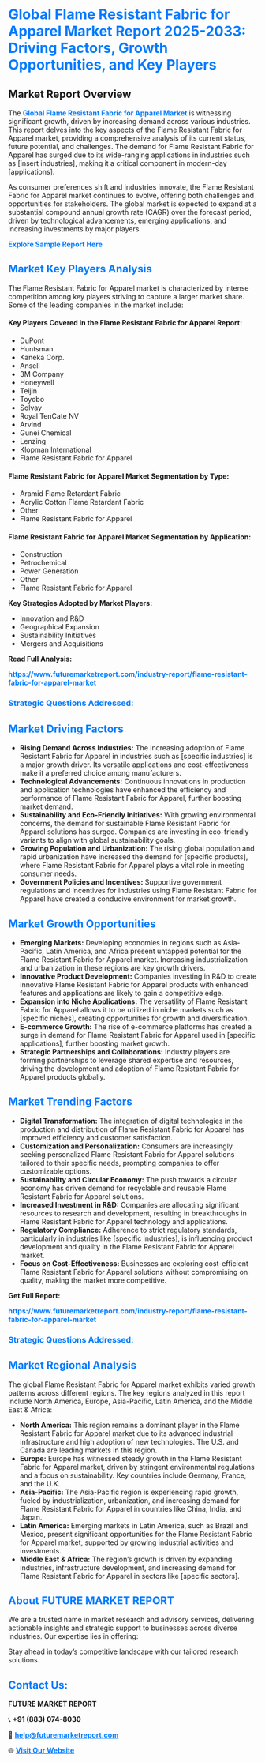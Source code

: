 <h1 style="color: #007BFF;">Global Flame Resistant Fabric for Apparel Market Report 2025-2033: Driving Factors, Growth Opportunities, and Key Players</h1>

<section id="overview">
<h2>Market Report Overview</h2>
<p>The <a href="https://www.futuremarketreport.com/industry-report/flame-resistant-fabric-for-apparel-market" style="color: #007BFF; text-decoration: none;"><strong>Global Flame Resistant Fabric for Apparel Market</strong></a> is witnessing significant growth, driven by increasing demand across various industries. This report delves into the key aspects of the Flame Resistant Fabric for Apparel market, providing a comprehensive analysis of its current status, future potential, and challenges. The demand for Flame Resistant Fabric for Apparel has surged due to its wide-ranging applications in industries such as [insert industries], making it a critical component in modern-day [applications].</p>
<p>As consumer preferences shift and industries innovate, the Flame Resistant Fabric for Apparel market continues to evolve, offering both challenges and opportunities for stakeholders. The global market is expected to expand at a substantial compound annual growth rate (CAGR) over the forecast period, driven by technological advancements, emerging applications, and increasing investments by major players.</p>
</section>

<section id="overview">
<p><a href="https://www.futuremarketreport.com/request-sample/reportId=100774" style="color: #007BFF; text-decoration: none;"><strong>Explore Sample Report Here</strong></a></p>
</section>

<section id="key-players">
<h2 style="color: #007BFF;">Market Key Players Analysis</h2>
<p>The Flame Resistant Fabric for Apparel market is characterized by intense competition among key players striving to capture a larger market share. Some of the leading companies in the market include:</p>
<h4>Key Players Covered in the Flame Resistant Fabric for Apparel Report:</h4>
<ul><li>DuPont</li><li>Huntsman</li><li>Kaneka Corp.</li><li>Ansell</li><li>3M Company</li><li>Honeywell</li><li>Teijin</li><li>Toyobo</li><li>Solvay</li><li>Royal TenCate NV</li><li>Arvind</li><li>Gunei Chemical</li><li>Lenzing</li><li>Klopman International</li><li>Flame Resistant Fabric for Apparel</li></ul>
<h4>Flame Resistant Fabric for Apparel Market Segmentation by Type:</h4>
<ul><li>Aramid Flame Retardant Fabric</li><li>Acrylic Cotton Flame Retardant Fabric</li><li>Other</li><li>Flame Resistant Fabric for Apparel</li></ul>

<h4>Flame Resistant Fabric for Apparel Market Segmentation by Application:</h4>
<ul><li>Construction</li><li>Petrochemical</li><li>Power Generation</li><li>Other</li><li>Flame Resistant Fabric for Apparel</li></ul>
<p><strong>Key Strategies Adopted by Market Players:</strong></p>
<ul>
<li>Innovation and R&D</li>
<li>Geographical Expansion</li>
<li>Sustainability Initiatives</li>
<li>Mergers and Acquisitions</li>
</ul>
</section>

<section>
<p><strong>Read Full Analysis: </strong></p><a href="https://www.futuremarketreport.com/industry-report/flame-resistant-fabric-for-apparel-market" style="color: #007BFF; text-decoration: none;"><strong>https://www.futuremarketreport.com/industry-report/flame-resistant-fabric-for-apparel-market</strong></a>
<h3 style="color: #007BFF;">Strategic Questions Addressed:</h3>
</section>

<section id="driving-factors">
<h2 style="color: #007BFF;">Market Driving Factors</h2>
<ul>
<li><strong>Rising Demand Across Industries:</strong> The increasing adoption of Flame Resistant Fabric for Apparel in industries such as [specific industries] is a major growth driver. Its versatile applications and cost-effectiveness make it a preferred choice among manufacturers.</li>
<li><strong>Technological Advancements:</strong> Continuous innovations in production and application technologies have enhanced the efficiency and performance of Flame Resistant Fabric for Apparel, further boosting market demand.</li>
<li><strong>Sustainability and Eco-Friendly Initiatives:</strong> With growing environmental concerns, the demand for sustainable Flame Resistant Fabric for Apparel solutions has surged. Companies are investing in eco-friendly variants to align with global sustainability goals.</li>
<li><strong>Growing Population and Urbanization:</strong> The rising global population and rapid urbanization have increased the demand for [specific products], where Flame Resistant Fabric for Apparel plays a vital role in meeting consumer needs.</li>
<li><strong>Government Policies and Incentives:</strong> Supportive government regulations and incentives for industries using Flame Resistant Fabric for Apparel have created a conducive environment for market growth.</li>
</ul>
</section>

<section id="growth-opportunities">
<h2 style="color: #007BFF;">Market Growth Opportunities</h2>
<ul>
<li><strong>Emerging Markets:</strong> Developing economies in regions such as Asia-Pacific, Latin America, and Africa present untapped potential for the Flame Resistant Fabric for Apparel market. Increasing industrialization and urbanization in these regions are key growth drivers.</li>
<li><strong>Innovative Product Development:</strong> Companies investing in R&D to create innovative Flame Resistant Fabric for Apparel products with enhanced features and applications are likely to gain a competitive edge.</li>
<li><strong>Expansion into Niche Applications:</strong> The versatility of Flame Resistant Fabric for Apparel allows it to be utilized in niche markets such as [specific niches], creating opportunities for growth and diversification.</li>
<li><strong>E-commerce Growth:</strong> The rise of e-commerce platforms has created a surge in demand for Flame Resistant Fabric for Apparel used in [specific applications], further boosting market growth.</li>
<li><strong>Strategic Partnerships and Collaborations:</strong> Industry players are forming partnerships to leverage shared expertise and resources, driving the development and adoption of Flame Resistant Fabric for Apparel products globally.</li>
</ul>
</section>

<section id="trending-factors">
<h2 style="color: #007BFF;">Market Trending Factors</h2>
<ul>
<li><strong>Digital Transformation:</strong> The integration of digital technologies in the production and distribution of Flame Resistant Fabric for Apparel has improved efficiency and customer satisfaction.</li>
<li><strong>Customization and Personalization:</strong> Consumers are increasingly seeking personalized Flame Resistant Fabric for Apparel solutions tailored to their specific needs, prompting companies to offer customizable options.</li>
<li><strong>Sustainability and Circular Economy:</strong> The push towards a circular economy has driven demand for recyclable and reusable Flame Resistant Fabric for Apparel solutions.</li>
<li><strong>Increased Investment in R&D:</strong> Companies are allocating significant resources to research and development, resulting in breakthroughs in Flame Resistant Fabric for Apparel technology and applications.</li>
<li><strong>Regulatory Compliance:</strong> Adherence to strict regulatory standards, particularly in industries like [specific industries], is influencing product development and quality in the Flame Resistant Fabric for Apparel market.</li>
<li><strong>Focus on Cost-Effectiveness:</strong> Businesses are exploring cost-efficient Flame Resistant Fabric for Apparel solutions without compromising on quality, making the market more competitive.</li>
</ul>
</section>

<section>
<p><strong>Get Full Report: </strong></p><a href="https://www.futuremarketreport.com/industry-report/flame-resistant-fabric-for-apparel-market" style="color: #007BFF; text-decoration: none;"><strong>https://www.futuremarketreport.com/industry-report/flame-resistant-fabric-for-apparel-market</strong></a>
<h3 style="color: #007BFF;">Strategic Questions Addressed:</h3>
</section>


<section id="regional-analysis">
<h2 style="color: #007BFF;">Market Regional Analysis</h2>
<p>The global Flame Resistant Fabric for Apparel market exhibits varied growth patterns across different regions. The key regions analyzed in this report include North America, Europe, Asia-Pacific, Latin America, and the Middle East & Africa:</p>
<ul>
<li><strong>North America:</strong> This region remains a dominant player in the Flame Resistant Fabric for Apparel market due to its advanced industrial infrastructure and high adoption of new technologies. The U.S. and Canada are leading markets in this region.</li>
<li><strong>Europe:</strong> Europe has witnessed steady growth in the Flame Resistant Fabric for Apparel market, driven by stringent environmental regulations and a focus on sustainability. Key countries include Germany, France, and the U.K.</li>
<li><strong>Asia-Pacific:</strong> The Asia-Pacific region is experiencing rapid growth, fueled by industrialization, urbanization, and increasing demand for Flame Resistant Fabric for Apparel in countries like China, India, and Japan.</li>
<li><strong>Latin America:</strong> Emerging markets in Latin America, such as Brazil and Mexico, present significant opportunities for the Flame Resistant Fabric for Apparel market, supported by growing industrial activities and investments.</li>
<li><strong>Middle East & Africa:</strong> The region’s growth is driven by expanding industries, infrastructure development, and increasing demand for Flame Resistant Fabric for Apparel in sectors like [specific sectors].</li>
</ul>
</section>

<footer>
<h2 style="color: #007BFF;">About FUTURE MARKET REPORT</h2>
<p>We are a trusted name in market research and advisory services, delivering actionable insights and strategic support to businesses across diverse industries. Our expertise lies in offering:</p>

<p>Stay ahead in today’s competitive landscape with our tailored research solutions.</p>

<h2 style="color: #007BFF;">Contact Us:</h2>
<p><strong>FUTURE MARKET REPORT</strong></p>
<p>📞 <strong>+91 (883) 074-8030</strong></p>
<p>📧 <strong><a href="mailto:help@futuremarketreport.com" style="color: #007BFF;">help@futuremarketreport.com</a></strong></p>
<p>🌐 <strong><a href="https://www.futuremarketreport.com/" style="color: #007BFF;">Visit Our Website</a></strong></p>
</footer>